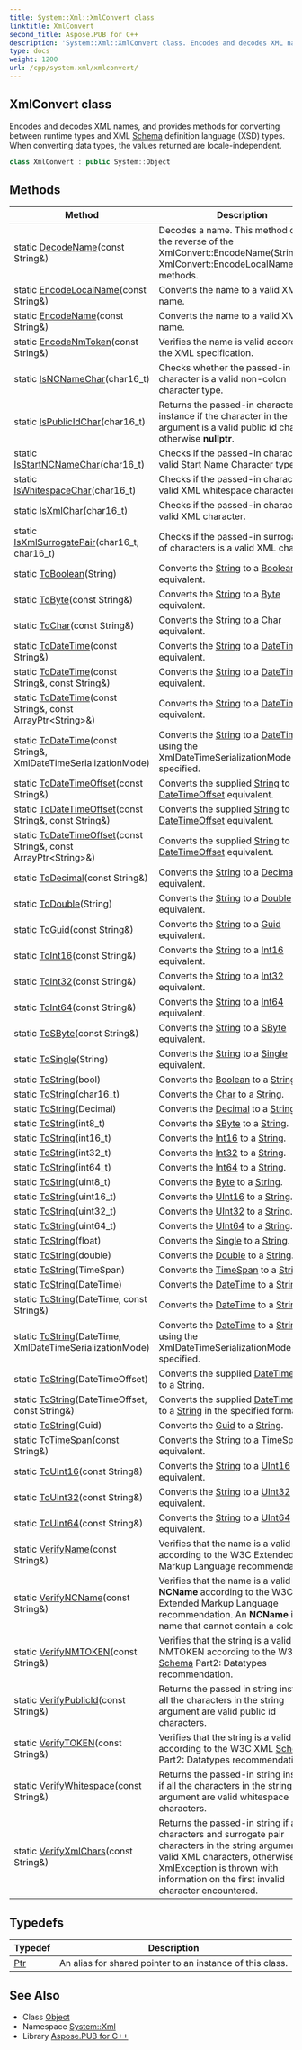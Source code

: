 ```yaml
---
title: System::Xml::XmlConvert class
linktitle: XmlConvert
second_title: Aspose.PUB for C++
description: 'System::Xml::XmlConvert class. Encodes and decodes XML names, and provides methods for converting between runtime types and XML Schema definition language (XSD) types. When converting data types, the values returned are locale-independent in C++.'
type: docs
weight: 1200
url: /cpp/system.xml/xmlconvert/
---
```

## XmlConvert class


Encodes and decodes XML names, and provides methods for converting between runtime types and XML [Schema](../../system.xml.schema/) definition language (XSD) types. When converting data types, the values returned are locale-independent.

```cpp
class XmlConvert : public System::Object
```

## Methods

| Method | Description |
| --- | --- |
| static [DecodeName](./decodename/)(const String\&) | Decodes a name. This method does the reverse of the XmlConvert::EncodeName(String) and XmlConvert::EncodeLocalName(String) methods. |
| static [EncodeLocalName](./encodelocalname/)(const String\&) | Converts the name to a valid XML local name. |
| static [EncodeName](./encodename/)(const String\&) | Converts the name to a valid XML name. |
| static [EncodeNmToken](./encodenmtoken/)(const String\&) | Verifies the name is valid according to the XML specification. |
| static [IsNCNameChar](./isncnamechar/)(char16_t) | Checks whether the passed-in character is a valid non-colon character type. |
| static [IsPublicIdChar](./ispublicidchar/)(char16_t) | Returns the passed-in character instance if the character in the argument is a valid public id character, otherwise **nullptr**. |
| static [IsStartNCNameChar](./isstartncnamechar/)(char16_t) | Checks if the passed-in character is a valid Start Name Character type. |
| static [IsWhitespaceChar](./iswhitespacechar/)(char16_t) | Checks if the passed-in character is a valid XML whitespace character. |
| static [IsXmlChar](./isxmlchar/)(char16_t) | Checks if the passed-in character is a valid XML character. |
| static [IsXmlSurrogatePair](./isxmlsurrogatepair/)(char16_t, char16_t) | Checks if the passed-in surrogate pair of characters is a valid XML character. |
| static [ToBoolean](./toboolean/)(String) | Converts the [String](../../system/string/) to a [Boolean](../../system/boolean/) equivalent. |
| static [ToByte](./tobyte/)(const String\&) | Converts the [String](../../system/string/) to a [Byte](../../system/byte/) equivalent. |
| static [ToChar](./tochar/)(const String\&) | Converts the [String](../../system/string/) to a [Char](../../system/char/) equivalent. |
| static [ToDateTime](./todatetime/)(const String\&) | Converts the [String](../../system/string/) to a [DateTime](../../system/datetime/) equivalent. |
| static [ToDateTime](./todatetime/)(const String\&, const String\&) | Converts the [String](../../system/string/) to a [DateTime](../../system/datetime/) equivalent. |
| static [ToDateTime](./todatetime/)(const String\&, const ArrayPtr\<String\>\&) | Converts the [String](../../system/string/) to a [DateTime](../../system/datetime/) equivalent. |
| static [ToDateTime](./todatetime/)(const String\&, XmlDateTimeSerializationMode) | Converts the [String](../../system/string/) to a [DateTime](../../system/datetime/) using the XmlDateTimeSerializationMode specified. |
| static [ToDateTimeOffset](./todatetimeoffset/)(const String\&) | Converts the supplied [String](../../system/string/) to a [DateTimeOffset](../../system/datetimeoffset/) equivalent. |
| static [ToDateTimeOffset](./todatetimeoffset/)(const String\&, const String\&) | Converts the supplied [String](../../system/string/) to a [DateTimeOffset](../../system/datetimeoffset/) equivalent. |
| static [ToDateTimeOffset](./todatetimeoffset/)(const String\&, const ArrayPtr\<String\>\&) | Converts the supplied [String](../../system/string/) to a [DateTimeOffset](../../system/datetimeoffset/) equivalent. |
| static [ToDecimal](./todecimal/)(const String\&) | Converts the [String](../../system/string/) to a [Decimal](../../system/decimal/) equivalent. |
| static [ToDouble](./todouble/)(String) | Converts the [String](../../system/string/) to a [Double](../../system/double/) equivalent. |
| static [ToGuid](./toguid/)(const String\&) | Converts the [String](../../system/string/) to a [Guid](../../system/guid/) equivalent. |
| static [ToInt16](./toint16/)(const String\&) | Converts the [String](../../system/string/) to a [Int16](../../system/int16/) equivalent. |
| static [ToInt32](./toint32/)(const String\&) | Converts the [String](../../system/string/) to a [Int32](../../system/int32/) equivalent. |
| static [ToInt64](./toint64/)(const String\&) | Converts the [String](../../system/string/) to a [Int64](../../system/int64/) equivalent. |
| static [ToSByte](./tosbyte/)(const String\&) | Converts the [String](../../system/string/) to a [SByte](../../system/sbyte/) equivalent. |
| static [ToSingle](./tosingle/)(String) | Converts the [String](../../system/string/) to a [Single](../../system/single/) equivalent. |
| static [ToString](./tostring/)(bool) | Converts the [Boolean](../../system/boolean/) to a [String](../../system/string/). |
| static [ToString](./tostring/)(char16_t) | Converts the [Char](../../system/char/) to a [String](../../system/string/). |
| static [ToString](./tostring/)(Decimal) | Converts the [Decimal](../../system/decimal/) to a [String](../../system/string/). |
| static [ToString](./tostring/)(int8_t) | Converts the [SByte](../../system/sbyte/) to a [String](../../system/string/). |
| static [ToString](./tostring/)(int16_t) | Converts the [Int16](../../system/int16/) to a [String](../../system/string/). |
| static [ToString](./tostring/)(int32_t) | Converts the [Int32](../../system/int32/) to a [String](../../system/string/). |
| static [ToString](./tostring/)(int64_t) | Converts the [Int64](../../system/int64/) to a [String](../../system/string/). |
| static [ToString](./tostring/)(uint8_t) | Converts the [Byte](../../system/byte/) to a [String](../../system/string/). |
| static [ToString](./tostring/)(uint16_t) | Converts the [UInt16](../../system/uint16/) to a [String](../../system/string/). |
| static [ToString](./tostring/)(uint32_t) | Converts the [UInt32](../../system/uint32/) to a [String](../../system/string/). |
| static [ToString](./tostring/)(uint64_t) | Converts the [UInt64](../../system/uint64/) to a [String](../../system/string/). |
| static [ToString](./tostring/)(float) | Converts the [Single](../../system/single/) to a [String](../../system/string/). |
| static [ToString](./tostring/)(double) | Converts the [Double](../../system/double/) to a [String](../../system/string/). |
| static [ToString](./tostring/)(TimeSpan) | Converts the [TimeSpan](../../system/timespan/) to a [String](../../system/string/). |
| static [ToString](./tostring/)(DateTime) | Converts the [DateTime](../../system/datetime/) to a [String](../../system/string/). |
| static [ToString](./tostring/)(DateTime, const String\&) | Converts the [DateTime](../../system/datetime/) to a [String](../../system/string/). |
| static [ToString](./tostring/)(DateTime, XmlDateTimeSerializationMode) | Converts the [DateTime](../../system/datetime/) to a [String](../../system/string/) using the XmlDateTimeSerializationMode specified. |
| static [ToString](./tostring/)(DateTimeOffset) | Converts the supplied [DateTimeOffset](../../system/datetimeoffset/) to a [String](../../system/string/). |
| static [ToString](./tostring/)(DateTimeOffset, const String\&) | Converts the supplied [DateTimeOffset](../../system/datetimeoffset/) to a [String](../../system/string/) in the specified format. |
| static [ToString](./tostring/)(Guid) | Converts the [Guid](../../system/guid/) to a [String](../../system/string/). |
| static [ToTimeSpan](./totimespan/)(const String\&) | Converts the [String](../../system/string/) to a [TimeSpan](../../system/timespan/) equivalent. |
| static [ToUInt16](./touint16/)(const String\&) | Converts the [String](../../system/string/) to a [UInt16](../../system/uint16/) equivalent. |
| static [ToUInt32](./touint32/)(const String\&) | Converts the [String](../../system/string/) to a [UInt32](../../system/uint32/) equivalent. |
| static [ToUInt64](./touint64/)(const String\&) | Converts the [String](../../system/string/) to a [UInt64](../../system/uint64/) equivalent. |
| static [VerifyName](./verifyname/)(const String\&) | Verifies that the name is a valid name according to the W3C Extended Markup Language recommendation. |
| static [VerifyNCName](./verifyncname/)(const String\&) | Verifies that the name is a valid **NCName** according to the W3C Extended Markup Language recommendation. An **NCName** is a name that cannot contain a colon. |
| static [VerifyNMTOKEN](./verifynmtoken/)(const String\&) | Verifies that the string is a valid NMTOKEN according to the W3C XML [Schema](../../system.xml.schema/) Part2: Datatypes recommendation. |
| static [VerifyPublicId](./verifypublicid/)(const String\&) | Returns the passed in string instance if all the characters in the string argument are valid public id characters. |
| static [VerifyTOKEN](./verifytoken/)(const String\&) | Verifies that the string is a valid token according to the W3C XML [Schema](../../system.xml.schema/) Part2: Datatypes recommendation. |
| static [VerifyWhitespace](./verifywhitespace/)(const String\&) | Returns the passed-in string instance if all the characters in the string argument are valid whitespace characters. |
| static [VerifyXmlChars](./verifyxmlchars/)(const String\&) | Returns the passed-in string if all the characters and surrogate pair characters in the string argument are valid XML characters, otherwise an XmlException is thrown with information on the first invalid character encountered. |
## Typedefs

| Typedef | Description |
| --- | --- |
| [Ptr](./ptr/) | An alias for shared pointer to an instance of this class. |
## See Also

* Class [Object](../../system/object/)
* Namespace [System::Xml](../)
* Library [Aspose.PUB for C++](../../)
